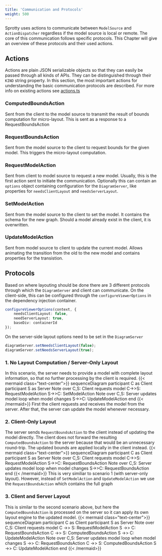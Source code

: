 ```yaml
---
title: 'Communication and Protocols'
weight: 500
---
```

Sprotty uses actions to communicate between `ModelSource` and `ActionDispatcher` regardless if the model source is local or remote. 
The core of this communication follows specific protocols. This Chapter will give an overview of these protocols and their used actions.
## Actions
Actions are plain JSON serializable objects so that they can easily be passed through all kinds of APIs. They can be distinguished through their `KIND` string property.
In this section, the most important actions for understanding the basic communication protocols are described.
For more info on existing actions see [actions.ts](https://github.com/eclipse-sprotty/sprotty/blob/master/packages/sprotty-protocol/src/actions.ts)
### ComputedBoundsAction
Sent from the client to the model source to transmit the result of bounds computation for micro-layout. 
This is sent as a response to a RequestBoundsAction

### RequestBoundsAction
Sent from the model source to the client to request bounds for the given model. This triggers the micro-layout computation.
### RequestModelAction
Sent from client to model source to request a new model. Usually, this is the first action sent to initiate the communication.
Optionally this can contain an `options` object containing configuration for the `DiagramServer`, like properties for `needsClientLayout` and `needsServerLayout`.
### SetModelAction
Sent from the model source to the client to set the model. It contains the schema for the new graph.
Should a model already exist in the client, it is overwritten.
### UpdateModelAction
Sent from model source to client to update the current model. Allows animating the transition from the old to the new model and contains properties for the transistion.

## Protocols
Based on where layouting should be done there are 3 different protocols through which the `DiagramServer` and client can communicate.
On the client-side, this can be configured through the `configureViewerOptions` in the dependency injection container.
```Typescript
configureViewerOptions(context, {
    needsClientLayout: false,
    needServerLayout: true,
    baseDiv: containerId
});
```

On the server-side layout options need to be set in the `DiagramServer`
```Typescript
diagramServer.setNeedsClientLayout(false);
diagramServer.setNeedsServerLayout(true);
```

### 1. No Layout Computation / Server-Only Layout

In this scenario, the server needs to provide a model with complete layout information, so that no further processing by the client is required.
{{< mermaid class="text-center">}}
sequenceDiagram
participant C as Client
participant S as Server
Note over C,S: Client requests model
C->>S: RequestModelAction
S->>C: SetModelAction
Note over C,S: Server updates model
loop when model changes
    S->>C: UpdateModelAction
end
{{< /mermaid>}}
First the client requests and receives the model from the server. After that, the server can update the model whenever necessary.

### 2. Client-Only Layout

The server sends `RequestBoundsAction` to the client instead of updating the model directly. The client does not forward the resulting `ComputedBoundsAction` to the server because that would be an unnecessary round-trip. The updated bounds are applied locally in the client instead.
{{< mermaid class="text-center">}}
sequenceDiagram
participant C as Client
participant S as Server
Note over C,S: Client requests model
C->>S: RequestModelAction
S->>C: RequestBoundsAction
Note over C,S: Server updates model
loop when model changes
    S->>C: RequestBoundsAction
end
{{< /mermaid>}}
This is very similiar to scenario 1 (with server-only layout). However, instead of `SetModelAction` and `UpdateModelAction` we use the `RequestBoundsAction` which contains the full graph

### 3. Client and Server Layout

This is similar to the second scenario above, but here the `ComputedBoundsAction` is processed on the server so it can apply its own layout engine to the updated model.
{{< mermaid class="text-center">}}
sequenceDiagram
participant C as Client
participant S as Server
Note over C,S: Client requests model
C ->> S: RequestModelAction
S ->> C: RequestBoundsAction
C ->> S: ComputedBoundsAction
S ->> C: UpdateModelAction
Note over C,S: Server updates model
loop when model changes
    S ->> C: RequestBoundsAction
    C ->> S: ComputedBoundsAction
    S ->> C: UpdateModelAction
end
{{< /mermaid>}}

